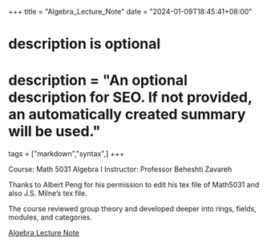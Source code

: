 +++
title = "Algebra_Lecture_Note"
date = "2024-01-09T18:45:41+08:00"

#
# description is optional
#
# description = "An optional description for SEO. If not provided, an automatically created summary will be used."

tags = ["markdown","syntax",]
+++

Course: Math 5031 Algebra I
Instructor: Professor Beheshti Zavareh

Thanks to Albert Peng for his permission to edit his tex file of Math5031 and also J.S. Milne’s tex file.

The course reviewed group theory and developed deeper into rings, fields, modules, and categories.

[Algebra Lecture Note](/pdfs/5031-5032_Algebra.pdf)


